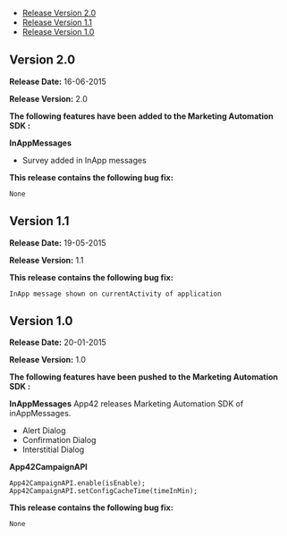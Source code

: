 
* [Release Version 2.0](https://github.com/shephertz/App42_ANDROID_SDK/blob/master/Change_Log_MA.md#version-20)
* [Release Version 1.1](https://github.com/shephertz/App42_ANDROID_SDK/blob/master/Change_Log_MA.md#version-11)
* [Release Version 1.0](https://github.com/shephertz/App42_ANDROID_SDK/blob/master/Change_Log_MA.md#version-10)

## Version 2.0

**Release Date:** 16-06-2015 

**Release Version:** 2.0

**The following features have been added to the Marketing Automation SDK :**

**InAppMessages**

* Survey added in InApp messages

**This release contains the following bug fix:**

```
None
```

## Version 1.1

**Release Date:** 19-05-2015 

**Release Version:** 1.1

**This release contains the following bug fix:**

```
InApp message shown on currentActivity of application
```


## Version 1.0

**Release Date:** 20-01-2015 

**Release Version:** 1.0

**The following features have been pushed to the Marketing Automation SDK :**

**InAppMessages**
App42 releases Marketing Automation SDK of inAppMessages.

* Alert Dialog
* Confirmation Dialog
* Interstitial Dialog 

**App42CampaignAPI**

```
App42CampaignAPI.enable(isEnable);
App42CampaignAPI.setConfigCacheTime(timeInMin);
```


**This release contains the following bug fix:**

```
None
```

